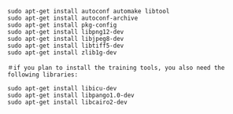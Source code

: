     sudo apt-get install autoconf automake libtool
    sudo apt-get install autoconf-archive
    sudo apt-get install pkg-config
    sudo apt-get install libpng12-dev
    sudo apt-get install libjpeg8-dev
    sudo apt-get install libtiff5-dev
    sudo apt-get install zlib1g-dev

    ＃if you plan to install the training tools, you also need the following libraries:

    sudo apt-get install libicu-dev
    sudo apt-get install libpango1.0-dev
    sudo apt-get install libcairo2-dev